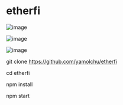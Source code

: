 # etherfi

![image](https://github.com/yamolchu/etherfi/assets/141289130/aa194b69-4713-428d-8db7-90f884fa42de)

![image](https://github.com/yamolchu/etherfi/assets/141289130/7d7338db-2f91-4c24-a664-531bcb2854cd)

![image](https://github.com/yamolchu/etherfi/assets/141289130/ed7ad2ad-8fe1-4471-8c3b-2efd858efc9a)

git clone https://github.com/yamolchu/etherfi

cd etherfi

npm install

npm start
